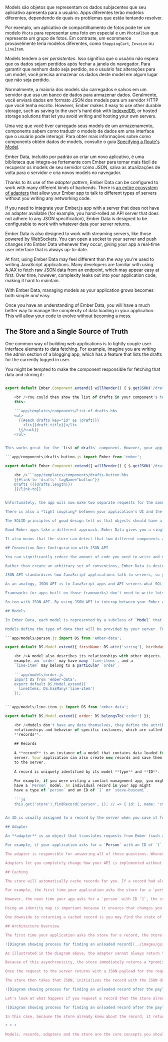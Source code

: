 Models são objetos que representam os dados subjacentes que seu aplicativo apresenta para o usuário. Apps diferentes terão modelos diferentes, dependendo de quais os problemas que estão tentando resolver.

Por exemplo, um aplicativo de compartilhamento de fotos pode ter um modelo `Photo` para representar uma foto em especial e um `PhotoAlbum` que representa um grupo de fotos. Em contraste, um ecommerce provavelmente teria modelos diferentes, como `ShoppingCart`, `Invoice` ou `LineItem`.

Models tendem a ser *persistentes*. Isso significa que o usuário não espera que os dados sejam perdidos após fechar a janela do navegador. Para garantir que nenhum dado seja perdido, se o usuário faz alterações para um model, você precisa armazenar os dados deste model em algum lugar que não seja perdido.

Normalmente, a maioria dos models são carregados e salvos em um servidor que usa um banco de dados para armazenar dados. Geralmente, você enviará dados em formato JSON dos models para um servidor HTTP que você tenha escrito. However, Ember makes it easy to use other durable storage, such as saving to the user's hard disk with [IndexedDB](https://developer.mozilla.org/en-US/docs/Web/API/IndexedDB_API), or hosted storage solutions that let you avoid writing and hosting your own servers.

Uma vez que você tiver carregado seus models de um armazenamento, components sabem como traduzir o modelo de dados em uma interface que o usuário pode interagir. Para obter mais informações sobre como components obtém dados de models, consulte o guia [Specifying a Route's Model](../routing/specifying-a-routes-model).

Ember Data, incluído por padrão ao criar um novo aplicativo, é uma biblioteca que integra-se fortemente com Ember para tornar mais fácil de recuperar os models de seu servidor como JSON, salva as atualizações de volta para o servidor e cria novos models no navegador.

Thanks to its use of the *adapter pattern*, Ember Data can be configured to work with many different kinds of backends. There is [an entire ecosystem of adapters](http://emberobserver.com/categories/ember-data-adapters) that allow your Ember app to talk to different types of servers without you writing any networking code.

If you need to integrate your Ember.js app with a server that does not have an adapter available (for example, you hand-rolled an API server that does not adhere to any JSON specification), Ember Data is designed to be configurable to work with whatever data your server returns.

Ember Data is also designed to work with streaming servers, like those powered by WebSockets. You can open a socket to your server and push changes into Ember Data whenever they occur, giving your app a real-time user interface that is always up-to-date.

At first, using Ember Data may feel different than the way you're used to writing JavaScript applications. Many developers are familiar with using AJAX to fetch raw JSON data from an endpoint, which may appear easy at first. Over time, however, complexity leaks out into your application code, making it hard to maintain.

With Ember Data, managing models as your application grows becomes both simple *and* easy.

Once you have an understanding of Ember Data, you will have a much better way to manage the complexity of data loading in your application. This will allow your code to evolve without becoming a mess.

## The Store and a Single Source of Truth

One common way of building web applications is to tightly couple user interface elements to data fetching. For example, imagine you are writing the admin section of a blogging app, which has a feature that lists the drafts for the currently logged in user.

You might be tempted to make the component responsible for fetching that data and storing it:

```app/components/list-of-drafts.js import Ember from 'ember';

export default Ember.Component.extend({ willRender() { $.getJSON('/drafts').then(data => { this.set('drafts', data); }); } });

    <br />You could then show the list of drafts in your component's template like
    this:
    
    ```app/templates/components/list-of-drafts.hbs
    <ul>
      {{#each drafts key="id" as |draft|}}
        <li>{{draft.title}}</li>
      {{/each}}
    </ul>
    

This works great for the `list-of-drafts` component. However, your app is likely made up of many different components. On another page you may want a component to display the number of drafts. You may be tempted to copy and paste your existing `willRender` code into the new component.

```app/components/drafts-button.js import Ember from 'ember';

export default Ember.Component.extend({ willRender() { $.getJSON('/drafts').then(data => { this.set('drafts', data); }); } });

    <br />```app/templates/components/drafts-button.hbs
    {{#link-to 'drafts' tagName="button"}}
    Drafts ({{drafts.length}})
    {{/link-to}}
    

Unfortunately, the app will now make two separate requests for the same information. Not only is the redundant data fetching costly in terms of wasted bandwidth and affecting the perceived speed of your app, it's easy for the two values to get out-of-sync. You yourself have probably used a web application where the list of items gets out of sync with the counter in a toolbar, leading to a frustrating and inconsistent experience.

There is also a *tight coupling* between your application's UI and the network code. If the url or the format of the JSON payload changes, it is likely to break all of your UI components in ways that are hard to track down.

The SOLID principles of good design tell us that objects should have a single responsibility. The responsibility of a component should be presenting model data to the user, not fetching the model.

Good Ember apps take a different approach. Ember Data gives you a single **store** that is the central repository of models in your application. Components and routes can ask the store for models, and the store is responsible for knowing how to fetch them.

It also means that the store can detect that two different components are asking for the same model, allowing your app to only fetch the data from the server once. You can think of the store as a read-through cache for your app's models. Both your components and routes have access to this shared store; when they need to display or modify a model, they first ask the store for it.

## Convention Over Configuration with JSON API

You can significantly reduce the amount of code you need to write and maintain by relying on Ember's conventions. Since these conventions will be shared among developers on your team, following them leads to code that is easier to maintain and understand.

Rather than create an arbitrary set of conventions, Ember Data is designed to work out of the box with [JSON API](http://jsonapi.org). JSON API is a formal specification for building conventional, robust, and performant APIs that allow clients and servers to communicate model data.

JSON API standardizes how JavaScript applications talk to servers, so you decrease the coupling between your frontend and backend, and have more freedom to change pieces of your stack.

As an analogy, JSON API is to JavaScript apps and API servers what SQL is to server-side frameworks and databases. Popular frameworks like Ruby on Rails, Laravel, Django, Spring and more work out of the box with many different databases, like MySQL, PostgreSQL, SQL Server, and more.

Frameworks (or apps built on those frameworks) don't need to write lots of custom code to add support for a new database; as long as that database supports SQL, adding support for it is relatively easy.

So too with JSON API. By using JSON API to interop between your Ember app and your server, you can entirely change your backend stack without breaking your frontend. And as you add apps for other platforms, such as iOS and Android, you will be able to leverage JSON API libraries for those platforms to easily consume the same API your Ember app uses.

## Models

In Ember Data, each model is represented by a subclass of `Model` that defines the attributes, relationships, and behavior of the data that you present to the user.

Models define the type of data that will be provided by your server. For example, a `Person` model might have a `firstName` attribute that is a string, and a `birthday` attribute that is a date:

```app/models/person.js import DS from 'ember-data';

export default DS.Model.extend({ firstName: DS.attr('string'), birthday: DS.attr('date') });

    <br />A model also describes its relationships with other objects. For
    example, an `order` may have many `line-items`, and a
    `line-item` may belong to a particular `order`.
    
    ```app/models/order.js
    import DS from 'ember-data';
    export default DS.Model.extend({
      lineItems: DS.hasMany('line-item')
    });
    

```app/models/line-item.js import DS from 'ember-data';

export default DS.Model.extend({ order: DS.belongsTo('order') });

    <br />Models don't have any data themselves, they define the attributes,
    relationships and behavior of specific instances, which are called
    **records**.
    
    ## Records
    
    A **record** is an instance of a model that contains data loaded from a
    server. Your application can also create new records and save them back
    to the server.
    
    A record is uniquely identified by its model **type** and **ID**.
    
    For example, if you were writing a contact management app, you might
    have a `Person` model. An individual record in your app might
    have a type of `person` and an ID of `1` or `steve-buscemi`.
    
    ```js
    this.get('store').findRecord('person', 1); // => { id: 1, name: 'steve-buscemi' }
    

An ID is usually assigned to a record by the server when you save it for the first time, but you can also generate IDs client-side.

## Adapter

An **adapter** is an object that translates requests from Ember (such as "find the user with an ID of 1") into requests to a server.

For example, if your application asks for a `Person` with an ID of `1`, how should Ember load it? Over HTTP or a WebSocket? If it's HTTP, is the URL `/person/1` or `/resources/people/1`?

The adapter is responsible for answering all of these questions. Whenever your app asks the store for a record that it doesn't have cached, it will ask the adapter for it. If you change a record and save it, the store will hand the record to the adapter to send the appropriate data to your server and confirm that the save was successful.

Adapters let you completely change how your API is implemented without impacting your Ember application code.

## Caching

The store will automatically cache records for you. If a record had already been loaded, asking for it a second time will always return the same object instance. This minimizes the number of round-trips to the server, and allows your application to render its UI to the user as fast as possible.

For example, the first time your application asks the store for a `person` record with an ID of `1`, it will fetch that information from your server.

However, the next time your app asks for a `person` with ID `1`, the store will notice that it had already retrieved and cached that information from the server. Instead of sending another request for the same information, it will give your application the same record it had provided it the first time. This feature—always returning the same record object, no matter how many times you look it up—is sometimes called an *identity map*.

Using an identity map is important because it ensures that changes you make in one part of your UI are propagated to other parts of the UI. It also means that you don't have to manually keep records in sync—you can ask for a record by ID and not have to worry about whether other parts of your application have already asked for and loaded it.

One downside to returning a cached record is you may find the state of the data has changed since it was first loaded into the store's identity map. In order to prevent this stale data from being a problem for long, Ember Data will automatically make a request in the background each time a cached record is returned from the store. When the new data comes in, the record is updated, and if there have been changes to the record since the initial render, the template is re-rendered with the new information.

## Architecture Overview

The first time your application asks the store for a record, the store sees that it doesn't have a local copy and requests it from your adapter. Your adapter will go and retrieve the record from your persistence layer; typically, this will be a JSON representation of the record served from an HTTP server.

![Diagram showing process for finding an unloaded record](../images/guides/models/finding-unloaded-record-step1-diagram.png)

As illustrated in the diagram above, the adapter cannot always return the requested record immediately. In this case, the adapter must make an *asynchronous* request to the server, and only when that request finishes loading can the record be created with its backing data.

Because of this asynchronicity, the store immediately returns a *promise* from the `find()` method. Similarly, any requests that the store makes to the adapter also return promises.

Once the request to the server returns with a JSON payload for the requested record, the adapter resolves the promise it returned to the store with the JSON.

The store then takes that JSON, initializes the record with the JSON data, and resolves the promise returned to your application with the newly-loaded record.

![Diagram showing process for finding an unloaded record after the payload has returned from the server](../images/guides/models/finding-unloaded-record-step2-diagram.png)

Let's look at what happens if you request a record that the store already has in its cache.

![Diagram showing process for finding an unloaded record after the payload has returned from the server](../images/guides/models/finding-loaded-record-diagram.png)

In this case, because the store already knew about the record, it returns a promise that it resolves with the record immediately. It does not need to ask the adapter (and, therefore, the server) for a copy since it already has it saved locally.

* * *

Models, records, adapters and the store are the core concepts you should understand to get the most out of Ember Data. The following sections go into more depth about each of these concepts, and how to use them together.
